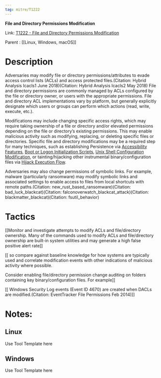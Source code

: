 ```yaml
---
tag: mitre/T1222
---
```


**File and Directory Permissions Modification**

Link: [T1222 - File and Directory Permissions Modification](https://attack.mitre.org/techniques/T1222)

Parent : [[Linux, Windows, macOS]]


# Description

Adversaries may modify file or directory permissions/attributes to evade access control lists (ACLs) and access protected files.(Citation: Hybrid Analysis Icacls1 June 2018)(Citation: Hybrid Analysis Icacls2 May 2018) File and directory permissions are commonly managed by ACLs configured by the file or directory owner, or users with the appropriate permissions. File and directory ACL implementations vary by platform, but generally explicitly designate which users or groups can perform which actions (read, write, execute, etc.).

Modifications may include changing specific access rights, which may require taking ownership of a file or directory and/or elevated permissions depending on the file or directory’s existing permissions. This may enable malicious activity such as modifying, replacing, or deleting specific files or directories. Specific file and directory modifications may be a required step for many techniques, such as establishing Persistence via [Accessibility Features](https://attack.mitre.org/techniques/T1546/008), [Boot or Logon Initialization Scripts](https://attack.mitre.org/techniques/T1037), [Unix Shell Configuration Modification](https://attack.mitre.org/techniques/T1546/004), or tainting/hijacking other instrumental binary/configuration files via [Hijack Execution Flow](https://attack.mitre.org/techniques/T1574).

Adversaries may also change permissions of symbolic links. For example, malware (particularly ransomware) may modify symbolic links and associated settings to enable access to files from local shortcuts with remote paths.(Citation: new_rust_based_ransomware)(Citation: bad_luck_blackcat)(Citation: falconoverwatch_blackcat_attack)(Citation: blackmatter_blackcat)(Citation: fsutil_behavior) 

# Tactics


[[Monitor and investigate attempts to modify ACLs and file/directory ownership. Many of the commands used to modify ACLs and file/directory ownership are built-in system utilities and may generate a high false positive alert rate]]

[[ so compare against baseline knowledge for how systems are typically used and correlate modification events with other indications of malicious activity where possible.

Consider enabling file/directory permission change auditing on folders containing key binary/configuration files. For example]]

[[ Windows Security Log events (Event ID 4670) are created when DACLs are modified.(Citation: EventTracker File Permissions Feb 2014)]]


# Notes:

## Linux

Use Tool Template here

## Windows

Use Tool Template here